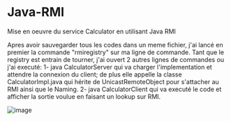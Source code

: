 # Java-RMI
Mise en oeuvre du service Calculator en utilisant Java RMI 


Apres avoir sauvegarder tous les codes dans un meme fichier, j'ai lancé en premier la commande "rmiregistry" sur ma ligne de commande.
Tant que le registry est entrain de tourner, j'ai ouvert 2 autres lignes de commandes ou j'ai executé:
1- java CalculatorServer qui va charger l'implementation et attendre la connexion du client; de plus elle appelle la classe CalculatorImpl.java qui hérite de
UnicastRemoteObject pour s'attacher au RMI ainsi que le Naming.
2- java CalculatorClient qui va executé le code et afficher la sortie voulue en faisant un lookup sur RMI.

![image](https://user-images.githubusercontent.com/91898869/152387836-c2210428-bf3f-47a5-9de2-59ff2f3e7fb5.png)
